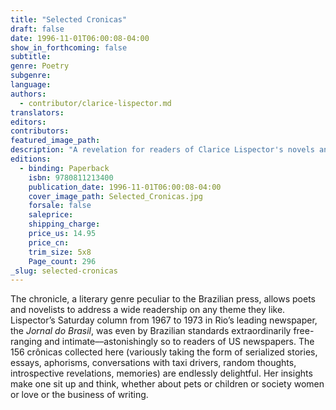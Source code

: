 ```yaml
---
title: "Selected Cronicas"
draft: false
date: 1996-11-01T06:00:08-04:00
show_in_forthcoming: false
subtitle:
genre: Poetry
subgenre:
language:
authors:
  - contributor/clarice-lispector.md
translators:
editors:
contributors:
featured_image_path:
description: "A revelation for readers of Clarice Lispector's novels and stories, Selected Crônicas presents an entirely new side of Brazil's greatest twentieth-century writer. "
editions:
  - binding: Paperback
    isbn: 9780811213400
    publication_date: 1996-11-01T06:00:08-04:00
    cover_image_path: Selected_Cronicas.jpg
    forsale: false
    saleprice:
    shipping_charge:
    price_us: 14.95
    price_cn:
    trim_size: 5x8
    Page_count: 296
_slug: selected-cronicas
---
```


The chronicle, a literary genre peculiar to the Brazilian press, allows poets and novelists to address a wide readership on any theme they like. Lispector’s Saturday column from 1967 to 1973 in Rio’s leading newspaper, the _Jornal do Brasil_, was even by Brazilian standards extraordinarily free-ranging and intimate––astonishingly so to readers of US newspapers. The 156 crônicas collected here (variously taking the form of serialized stories, essays, aphorisms, conversations with taxi drivers, random thoughts, introspective revelations, memories) are endlessly delightful. Her insights make one sit up and think, whether about pets or children or society women or love or the business of writing. 

